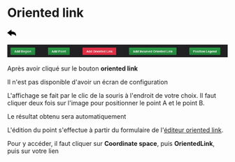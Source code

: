 # Oriented link

[![](../../screenshots/other/Go-back.png)](README.md)

![menu](../../screenshots/panel/oriented-link.jpg)

Après avoir cliqué sur le bouton **oriented link**

Il n'est pas disponible d'avoir un écran de configuration

L'affichage se fait par le clic de la souris à l'endroit de votre choix. Il faut cliquer deux fois sur l'image pour positionner le point A et le point B.

Le résultat obtenu sera automatiquement

L'édition du point s'effectue à partir du formulaire de l'[éditeur oriented link](../editor/coordinates-space-link.md).

Pour y accéder, il faut cliquer sur **Coordinate space**, puis **OrientedLink**, puis sur votre lien
